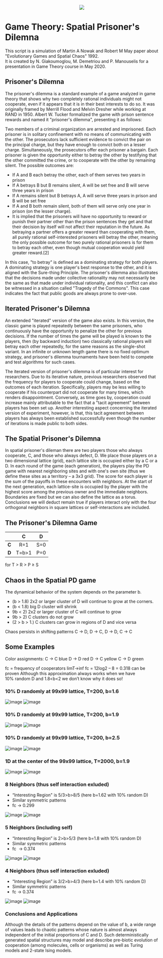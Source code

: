 <p align="center">
  <img src=https://c.tenor.com/i4cgk6ejhBMAAAAC/chess.gif>
</p>


# Game Theory: Spatial Prisoner's Dilemna
This script is a simulation of Martin A Nowak and Robert M May paper about "Evolutionary Games and Spatial Chaos" 1992.  
It is created by N. Giakoumoglou, M. Demetriou and P. Manouselis for a presentation in Game Theory course in May 2020.

## Prisoner's Dilemna

The prisoner's dilemma is a standard example of a game analyzed in game theory that shows why two completely rational individuals might not cooperate, even if it appears that it is in their best interests to do so. It was originally framed by Merrill Flood and Melvin Dresher while working at RAND in 1950. Albert W. Tucker formalized the game with prison sentence rewards and named it "prisoner's dilemma", presenting it as follows:

Two members of a criminal organization are arrested and imprisoned. Each prisoner is in solitary confinement with no means of communicating with the other. The prosecutors lack sufficient evidence to convict the pair on the principal charge, but they have enough to convict both on a lesser charge. Simultaneously, the prosecutors offer each prisoner a bargain. Each prisoner is given the opportunity either to betray the other by testifying that the other committed the crime, or to cooperate with the other by remaining silent. The possible outcomes are:

* If A and B each betray the other, each of them serves two years in prison
* If A betrays B but B remains silent, A will be set free and B will serve three years in prison
* If A remains silent but B betrays A, A will serve three years in prison and B will be set free
* If A and B both remain silent, both of them will serve only one year in prison (on the lesser charge).
* It is implied that the prisoners will have no opportunity to reward or punish their partner other than the prison sentences they get and that their decision by itself will not affect their reputation in the future. As betraying a partner offers a greater reward than cooperating with them, all purely rational self-interested prisoners will betray the other, meaning the only possible outcome for two purely rational prisoners is for them to betray each other, even though mutual cooperation would yield greater reward.[2]

In this case, "to betray" is defined as a dominating strategy for both players. A dominating strategy is one player's best response to the other, and it is aligned with the Sure-thing Principle. The prisoner's dilemma also illustrates that the decisions made under collective rationality may not necessarily be the same as that made under individual rationality, and this conflict can also be witnessed in a situation called "Tragedy of the Commons". This case indicates the fact that public goods are always prone to over-use.

## Iterated Prisoner's Dilemna

An extended "iterated" version of the game also exists. In this version, the classic game is played repeatedly between the same prisoners, who continuously have the opportunity to penalize the other for previous decisions. If the number of times the game will be played is known to the players, then (by backward induction) two classically rational players will betray each other repeatedly, for the same reasons as the single-shot variant. In an infinite or unknown length game there is no fixed optimum strategy, and prisoner's dilemma tournaments have been held to compete and test algorithms for such cases.

The iterated version of prisoner's dilemma is of particular interest for researchers. Due to its iterative nature, previous researchers observed that the frequency for players to cooperate could change, based on the outcomes of each iteration. Specifically, players may be less willing to cooperate if his counterpart did not cooperate for many times, which renders disappointment. Conversely, as time goes by, cooperation could increase mainly attributable to the fact that a "tacit agreement" between players has been set up. Another interesting aspect concerning the iterated version of experiment, however, is that, this tacit agreement between players has always been established successfully even though the number of iterations is made public to both sides.

## The Spatial Prisoner's Dilemna

In spatial prisoner's dileman there are two players those who always cooperate, C, and those who always defect, D. We place those players on a two dimensional lattice (grid), each lattice site is occupied either by a C or a D. In each round of the game (each generation), the players play the PD game with nearest neighboring sites and with one's own site (thus we define these sites as a territory – a 3x3 grid). The score for each player is the sum of the payoffs in these encounters with neighbors. At the start of the next generation, each lattice-site is occupied by the player with the highest score among the previous owner and the immediate neighbors. Boundaries are fixed but we can also define the lattice as a torus. Conclusions we will deduct remain true if players interact only with the four orthogonal neighbors in square lattices or self-interactions are included.

## The Prisoner's Dilemna Game

|       | **C** | **D** |
|:-----:|:-----:|:-----:|
| **C** |  R=1  |  S=0  |
| **D** | T=b>1 |  P=0  |

for T > R > P ≥ S

## Chaos in the Spatial PD game

The dynamical behavior of the system depends on the parameter b.

* (b > 1.8) 2x2 or larger cluster of D will continue to grow at the corners.
* (b < 1.8) big D cluster will shrink
* 9b < 2) 2x2 or larger cluster of C will continue to grow
* 9b > 2) C clusters do not grow
* (2 > b > 1.) C clusters can grow in regions of D and vice versa

Chaos persists in shifting patterns C → D, D → C, D → D, C → C

## Some Examples

Color assignments:
C → C blue
D → D red
D → C yellow
C → D green

fc = frequency of cooperators
limT→inf fc = 12log2 – 8 = 0.318 can be proven
Although this approximation always works when we have 10% random D and 1.8<b<2 we don’t know why it does so!

### 10% D randomly at 99x99 lattice, T=200, b=1.6
![image](https://user-images.githubusercontent.com/57758089/155201708-03e20e50-56ea-4cf8-bc3a-bd4228dce3d4.png) ![image](https://user-images.githubusercontent.com/57758089/155201760-7302bf74-36b0-447f-b45e-4a94128c49a8.png)

### 10% D randomly at 99x99 lattice, T=200, b=1.9
![image](https://user-images.githubusercontent.com/57758089/155201826-1942f801-b7cf-4bbf-b09c-fe2a071c6908.png) ![image](https://user-images.githubusercontent.com/57758089/155201835-584f44c6-56d6-410b-b97a-eaebe52ae3fa.png)

### 10% D randomly at 99x99 lattice, T=200, b=2.5
![image](https://user-images.githubusercontent.com/57758089/155201846-90b35462-127c-4d08-a3c4-769ef73700dd.png) ![image](https://user-images.githubusercontent.com/57758089/155201853-3ecbc96a-4ed0-4101-96ae-2cb44ace4e72.png)

### 1D at the center of the 99x99 lattice, T=2000, b=1.9
![image](https://user-images.githubusercontent.com/57758089/155201865-d4ee3265-b2e4-4c8f-a72b-da733f0a5bbf.png) ![image](https://user-images.githubusercontent.com/57758089/155201872-1c087247-8118-44e7-8206-6b7d7c7a3ee4.png)

### 8 Neighbors (thus self interaction exluded)

* “Interesting Region" is 5/3>b>8/5 (here b=1.62 with 10% random D)
*  Similar symmetric patterns 
* fc → 0.299

![image](https://user-images.githubusercontent.com/57758089/155201888-3c6b2419-b0ee-4a3e-847b-5d9bf70c92f8.png) ![image](https://user-images.githubusercontent.com/57758089/155201895-85bce395-2909-4144-b8be-8f1ea9a344f7.png)

### 5 Neighbors (including self)

* “Interesting Region” is 2>b>5/3 (here b=1.8 with 10% random D)
* Similar symmetric patterns 
* fc  → 0.374

![image](https://user-images.githubusercontent.com/57758089/155201919-91048e86-9421-402d-be25-c654174ef531.png) ![image](https://user-images.githubusercontent.com/57758089/155201925-c72df11d-5540-4349-90ad-7caf72dc5362.png)

### 4 Neighbors (thus self interaction exluded)

* “Interesting Region” is 3/2>b>4/3 (here b=1.4 with 10% random D)
* Similar symmetric patterns 
* fc → 0.374

![image](https://user-images.githubusercontent.com/57758089/155201940-ad524a6d-0977-4871-bcd1-4e486be19d7e.png) ![image](https://user-images.githubusercontent.com/57758089/155201946-5b227b02-938f-4826-9e59-0fd0ac904f95.png)

### Conclusions and Applications

Although the details of the patterns depend on the value of b, a wide range of values leads to chaotic patterns whose nature is almost always independent of the initial proportions of C and D.
Such deterministically generated spatial structures may model and describe pre-biotic evolution of cooperation (among molecules, cells or organisms) as well as Turing models and 2-state Ising models.



